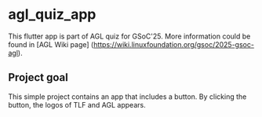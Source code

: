 # agl_quiz_app

This flutter app is part of AGL quiz for GSoC'25. More information could be found in [AGL Wiki page] (https://wiki.linuxfoundation.org/gsoc/2025-gsoc-agl).

## Project goal

This simple project contains an app that includes a button. By clicking the button, the logos of TLF and AGL appears.
